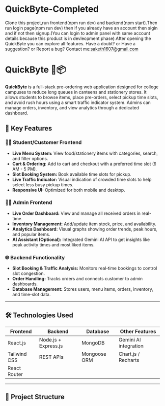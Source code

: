 # QuickByte-Completed
Clone this project,run frontend(npm run dev) and backend(npm start).Then run login page(npm run dev) then if you already have an account then sigin and if not then signup.(You can login to admin panel with same account details because this product is in devleopment phase).After opening the QuickByte you can explore all features.
Have a doubt? or Have a suggestion? or Report a bug?
Contact me:saketh1607@gmail.com

# QuickByte 🍔📦

**QuickByte** is a full-stack pre-ordering web application designed for college campuses to reduce long queues in canteens and stationery stores. It allows students to browse items, place pre-orders, select pickup time slots, and avoid rush hours using a smart traffic indicator system. Admins can manage orders, inventory, and view analytics through a dedicated dashboard.

## 🚀 Key Features

### 🧑‍🎓 Student/Customer Frontend
- **Live Menu System:** View food/stationery items with categories, search, and filter options.
- **Cart & Ordering:** Add to cart and checkout with a preferred time slot (9 AM - 5 PM).
- **Slot Booking System:** Book available time slots for pickup.
- **Live Traffic Indicator:** Visual indication of crowded time slots to help select less busy pickup times.
- **Responsive UI:** Optimized for both mobile and desktop.

### 🧑‍💼 Admin Frontend
- **Live Order Dashboard:** View and manage all received orders in real-time.
- **Inventory Management:** Add/update item stock, price, and availability.
- **Analytics Dashboard:** Visual graphs showing order trends, peak hours, and popular items.
- **AI Assistant (Optional):** Integrated Gemini AI API to get insights like peak activity times and most liked items.

### 🌐 Backend Functionality
- **Slot Booking & Traffic Analysis:** Monitors real-time bookings to control slot congestion.
- **Order Handling:** Tracks orders and connects customer to admin dashboards.
- **Database Management:** Stores users, menu items, orders, inventory, and time-slot data.

---

## 🛠️ Technologies Used

| Frontend        | Backend         | Database    | Other Features            |
|-----------------|-----------------|-------------|---------------------------|
| React.js        | Node.js + Express.js | MongoDB     | Gemini AI integration  |
| Tailwind CSS    | REST APIs       | Mongoose ORM| Chart.js / Recharts       |
| React Router    |                 |             |   |

---

## 📁 Project Structure

